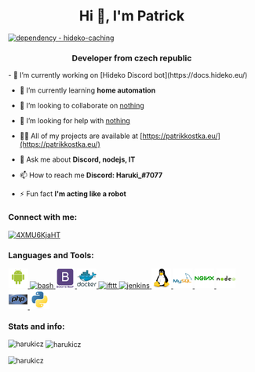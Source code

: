 <h1 align="center">Hi 👋, I'm Patrick</h1>
<a href="https://www.npmjs.com/package/hideko-caching"><img src="https://img.shields.io/badge/dependency-hideko--caching-blue?logo=npm&logoColor=white" alt="dependency - hideko-caching"></a>
<h3 align="center">Developer from czech republic</h3>
- 🔭 I’m currently working on [Hideko Discord bot](https://docs.hideko.eu/)

- 🌱 I’m currently learning **home automation**

- 👯 I’m looking to collaborate on [nothing](https://patrikkostka.eu/)

- 🤝 I’m looking for help with [nothing](https://patrikkostka.eu/)

- 👨‍💻 All of my projects are available at [https://patrikkostka.eu/](https://patrikkostka.eu/)

- 💬 Ask me about **Discord, nodejs, IT**

- 📫 How to reach me **Discord: Haruki_#7077**

- ⚡ Fun fact **I'm acting like a robot**

<h3 align="left">Connect with me:</h3>
<p align="left">
<a href="https://discord.gg/4XMU6KjaHT" target="blank"><img align="center" src="https://raw.githubusercontent.com/rahuldkjain/github-profile-readme-generator/master/src/images/icons/Social/discord.svg" alt="4XMU6KjaHT" height="30" width="40" /></a>
</p>

<h3 align="left">Languages and Tools:</h3>
<p align="left"> <a href="https://developer.android.com" target="_blank" rel="noreferrer"> <img src="https://raw.githubusercontent.com/devicons/devicon/master/icons/android/android-original-wordmark.svg" alt="android" width="40" height="40"/> </a> <a href="https://www.gnu.org/software/bash/" target="_blank" rel="noreferrer"> <img src="https://www.vectorlogo.zone/logos/gnu_bash/gnu_bash-icon.svg" alt="bash" width="40" height="40"/> </a> <a href="https://getbootstrap.com" target="_blank" rel="noreferrer"> <img src="https://raw.githubusercontent.com/devicons/devicon/master/icons/bootstrap/bootstrap-plain-wordmark.svg" alt="bootstrap" width="40" height="40"/> </a> <a href="https://www.docker.com/" target="_blank" rel="noreferrer"> <img src="https://raw.githubusercontent.com/devicons/devicon/master/icons/docker/docker-original-wordmark.svg" alt="docker" width="40" height="40"/> </a> <a href="https://ifttt.com/" target="_blank" rel="noreferrer"> <img src="https://www.vectorlogo.zone/logos/ifttt/ifttt-ar21.svg" alt="ifttt" width="40" height="40"/> </a> <a href="https://www.jenkins.io" target="_blank" rel="noreferrer"> <img src="https://www.vectorlogo.zone/logos/jenkins/jenkins-icon.svg" alt="jenkins" width="40" height="40"/> </a> <a href="https://www.linux.org/" target="_blank" rel="noreferrer"> <img src="https://raw.githubusercontent.com/devicons/devicon/master/icons/linux/linux-original.svg" alt="linux" width="40" height="40"/> </a> <a href="https://www.mysql.com/" target="_blank" rel="noreferrer"> <img src="https://raw.githubusercontent.com/devicons/devicon/master/icons/mysql/mysql-original-wordmark.svg" alt="mysql" width="40" height="40"/> </a> <a href="https://www.nginx.com" target="_blank" rel="noreferrer"> <img src="https://raw.githubusercontent.com/devicons/devicon/master/icons/nginx/nginx-original.svg" alt="nginx" width="40" height="40"/> </a> <a href="https://nodejs.org" target="_blank" rel="noreferrer"> <img src="https://raw.githubusercontent.com/devicons/devicon/master/icons/nodejs/nodejs-original-wordmark.svg" alt="nodejs" width="40" height="40"/> </a> <a href="https://www.php.net" target="_blank" rel="noreferrer"> <img src="https://raw.githubusercontent.com/devicons/devicon/master/icons/php/php-original.svg" alt="php" width="40" height="40"/> </a> <a href="https://www.python.org" target="_blank" rel="noreferrer"> <img src="https://raw.githubusercontent.com/devicons/devicon/master/icons/python/python-original.svg" alt="python" width="40" height="40"/> </a> </p>

<h3 align="left">Stats and info:</h3>
<p><img align="left" src="https://github-readme-stats.vercel.app/api/top-langs?username=harukicz&show_icons=true&theme=dark&locale=en&layout=compact" alt="harukicz" /></p>

<p>&nbsp;<img align="center" src="https://github-readme-stats.vercel.app/api?username=harukicz&show_icons=true&theme=dark&locale=en" alt="harukicz" /></p>

<p><img align="center" src="https://github-readme-streak-stats.herokuapp.com/?user=harukicz&theme=dark" alt="harukicz" /></p>

